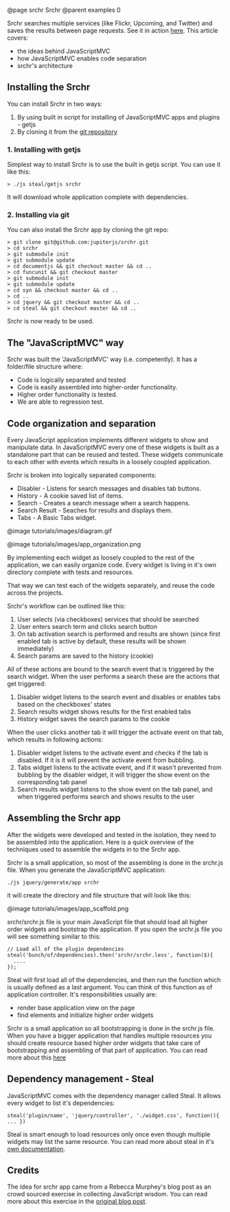 @page srchr Srchr
@parent examples 0

Srchr searches multiple services (like Flickr, Upcoming, and Twitter) and saves the results between page requests.  See it in action [here](http://javascriptmvc.com/srchr/). This article covers:

- the ideas behind JavaScriptMVC
- how JavaScriptMVC enables code separation
- srchr's architecture

## Installing the Srchr

You can install Srchr in two ways:

1. By using built in script for installing of JavaScriptMVC apps and plugins - getjs
2. By cloning it from the [git repository](https://github.com/jupiterjs/srchr)

### 1. Installing with getjs

Simplest way to install Srchr is to use the built in getjs script. You can use it like this:

    > ./js steal/getjs srchr
    
It will download whole application complete with dependencies.

### 2. Installing via git

You can also install the Srchr app by cloning the git repo:

    > git clone git@github.com:jupiterjs/srchr.git
    > cd srchr
    > git submodule init
    > git submodule update
    > cd documentjs && git checkout master && cd ..
    > cd funcunit && git checkout master
    > git submodule init
    > git submodule update
    > cd syn && checkout master && cd ..
    > cd ..
    > cd jquery && git checkout master && cd ..
    > cd steal && git checkout master && cd ..
    
Srchr is now ready to be used.

## The "JavaScriptMVC" way

Srchr was built the 'JavaScriptMVC' way (i.e. competently). It has a folder/file structure where:

* Code is logically separated and tested
* Code is easily assembled into higher-order functionality.
* Higher order functionality is tested.
* We are able to regression test.

## Code organization and separation

Every JavaScript application implements different widgets to show and manipulate data. In JavaScriptMVC every one of these widgets is built as a standalone part that can be reused and tested. These widgets communicate to each other with events which results in a loosely coupled application. 

Srchr is broken into logically separated components: 

* Disabler - Listens for search messages and disables tab buttons. 
* History - A cookie saved list of items. 
* Search - Creates a search message when a search happens. 
* Search Result - Seaches for results and displays them. 
* Tabs - A Basic Tabs widget. 


@image tutorials/images/diagram.gif


@image tutorials/images/app_organization.png


By implementing each widget as loosely coupled to the rest of the application, we can easily organize code. Every widget is living in it's own directory complete with tests and resources.

That way we can test each of the widgets separately, and reuse the code across the projects.

Srchr's workflow can be outlined like this:

1. User selects (via checkboxes) services that should be searched
2. User enters search term and clicks search button
3. On tab activation search is performed and results are shown (since first enabled tab is active by default, these results will be shown immediately)
4. Search params are saved to the history (cookie)

All of these actions are bound to the search event that is triggered by the search widget. When the user performs a search these are the actions that get triggered:

1. Disabler widget listens to the search event and disables or enables tabs based on the checkboxes' states
2. Search results widget shows results for the first enabled tabs
3. History widget saves the search params to the cookie

When the user clicks another tab it will trigger the activate event on that tab, which results in following actions:

1. Disabler widget listens to the activate event and checks if the tab is disabled. If it is it will prevent the activate event from bubbling.
2. Tabs widget listens to the activate event, and if it wasn't prevented from bubbling by the disabler widget, it will trigger the show event on the corresponding tab panel
3. Search results widget listens to the show event on the tab panel, and when triggered performs search and shows results to the user


## Assembling the Srchr app

After the widgets were developed and tested in the isolation, they need to be assembled into the application. Here is a quick overview of the techniques used to assemble the widgets in to the Srchr app.

Srchr is a small application, so most of the assembling is done in the srchr.js file. When you generate the JavaScriptMVC application:

    ./js jquery/generate/app srchr

it will create the directory and file structure that will look like this:

@image tutorials/images/app_scaffold.png


srchr/srchr.js file is your main JavaScript file that should load all higher order widgets and bootstrap the application. If you open the srchr.js file you will see something similar to this:

    // Load all of the plugin dependencies
    steal('bunch/of/dependencies).then('srchr/srchr.less', function($){
      ....
    });
    
Steal will first load all of the dependencies, and then run the function which is usually defined as a last argument. You can think of this function as of application controller. It's responsibilities usually are:

* render base application view on the page
* find elements and initialize higher order widgets

Srchr is a small application so all bootstrapping is done in the srchr.js file. When you have a bigger application that handles multiple resources you should create resource based higher order widgets that take care of bootstrapping and assembling of that part of application. You can read more about this [here](http://edge.javascriptmvc.com/jmvc/docs.html#!organizing)

## Dependency management - Steal

JavaScriptMVC comes with the dependency manager called Steal. It allows every widget to list it's dependencies:

    steal('plugin/name', 'jquery/controller', './widget.css', function(){ ... })
    
Steal is smart enough to load resources only once even though multiple widgets may list the same resource. You can read more about steal in it's [own documentation](http://edge.javascriptmvc.com/jmvc/docs.html#!stealjs).

## Credits

The idea for srchr app came from a Rebecca Murphey's blog post as an crowd sourced exercise in collecting JavaScript wisdom. You can read more about this exercise in the [original blog post](http://blog.rebeccamurphey.com/2010/03/15/srchr-crowdsourcing-javascript-wisdom/).